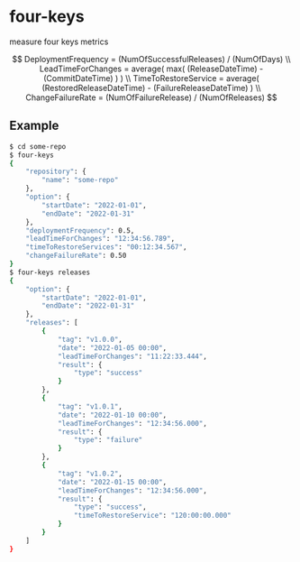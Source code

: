 # four-keys

measure four keys metrics

$$
DeploymentFrequency = (NumOfSuccessfulReleases) / (NumOfDays)
\\
LeadTimeForChanges = average( max( (ReleaseDateTime) - (CommitDateTime) ) )
\\
TimeToRestoreService = average( (RestoredReleaseDateTime) - (FailureReleaseDateTime) )
\\
ChangeFailureRate = (NumOfFailureRelease) / (NumOfReleases)
$$

## Example

```sh
$ cd some-repo
$ four-keys
{
    "repository": {
        "name": "some-repo"
    },
    "option": {
        "startDate": "2022-01-01",
        "endDate": "2022-01-31"
    },
    "deploymentFrequency": 0.5,
    "leadTimeForChanges": "12:34:56.789",
    "timeToRestoreServices": "00:12:34.567",
    "changeFailureRate": 0.50
}
$ four-keys releases
{
    "option": {
        "startDate": "2022-01-01",
        "endDate": "2022-01-31"
    },
    "releases": [
        {
            "tag": "v1.0.0",
            "date": "2022-01-05 00:00",
            "leadTimeForChanges": "11:22:33.444",
            "result": {
                "type": "success"
            }
        },
        {
            "tag": "v1.0.1",
            "date": "2022-01-10 00:00",
            "leadTimeForChanges": "12:34:56.000",
            "result": {
                "type": "failure"
            }
        },
        {
            "tag": "v1.0.2",
            "date": "2022-01-15 00:00",
            "leadTimeForChanges": "12:34:56.000",
            "result": {
                "type": "success",
                "timeToRestoreService": "120:00:00.000"
            }
        }
    ]
}
```
